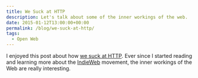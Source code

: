 ```yaml
---
title: We Suck at HTTP
description: Let's talk about some of the inner workings of the web.
date: 2015-01-12T13:00:00+00:00
permalink: /blog/we-suck-at-http/
tags:
  - Open Web
---
```


I enjoyed this post about how [we suck at HTTP](http://gadgetopia.com/post/9236?retitle). Ever since I started reading and learning more about the [IndieWeb](https://indiewebcamp.com/) movement, the inner workings of the Web are really interesting.
